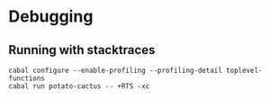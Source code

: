 # Debugging
## Running with stacktraces
```
cabal configure --enable-profiling --profiling-detail toplevel-functions
cabal run potato-cactus -- +RTS -xc
```
